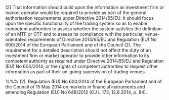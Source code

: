 (2) That information should build upon the information an investment firm or market operator would be required to provide as part of the general authorisation requirements under Directive 2014/65/EU. It should focus upon the specific functionality of the trading system so as to enable competent authorities to assess whether the system satisfies the definition of an MTF or OTF and to assess its compliance with the particular, venue-orientated requirements of Directive 2014/65/EU and Regulation (EU) No 600/2014 of the European Parliament and of the Council (2). The requirement for a detailed description should not affect the duty of an investment firm or market operator to provide other information to its competent authority as required under Directive 2014/65/EU and Regulation (EU) No 600/2014, or the rights of competent authorities to request other information as part of their on-going supervision of trading venues.

%%% (2)  Regulation (EU) No 600/2014 of the European Parliament and of the Council of 15 May 2014 on markets in financial instruments and amending Regulation (EU) No 648/2012 (OJ L 173, 12.6.2014, p. 84).